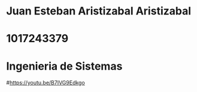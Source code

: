 # Juan Esteban Aristizabal Aristizabal
# 1017243379
# Ingenieria de Sistemas
#https://youtu.be/B7IVG9Edkgo 

